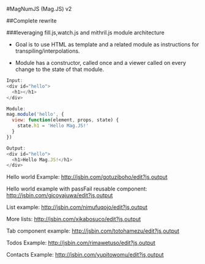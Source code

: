 #MagNumJS (Mag.JS) v2

##Complete rewrite

###leveraging fill.js,watch.js and mithril.js module architecture

* Goal is to use HTML as template and a related module as instructions for transpiling/interpolations.

* Module has a constructor, called once and a viewer called on every change to the state of that module.

```javascript
Input:
<div id="hello">
  <h1></h1>
</div>

Module:
mag.module('hello', {
  view: function(element, props, state) {
    state.h1 = 'Hello Mag.JS!'
  }
})

Output:
<div id="hello">
  <h1>Hello Mag.JS!</h1>
</div>
```
Hello world Example:
http://jsbin.com/gotuziboho/edit?js,output

Hello world example with passFail reusable component:
http://jsbin.com/gicoyajuwa/edit?js,output

List example: 
http://jsbin.com/nimufuqojo/edit?js,output

More lists: 
http://jsbin.com/xikabosuco/edit?js,output

Tab component example:
http://jsbin.com/totohamezu/edit?js,output

Todos Example: 
http://jsbin.com/rimawetuso/edit?js,output


Contacts Example:
http://jsbin.com/yupitowomu/edit?js,output

